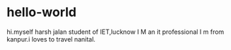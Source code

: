 # hello-world
hi.myself harsh jalan student of IET,lucknow I M an it professional
I m from kanpur.i loves to travel nanital.
